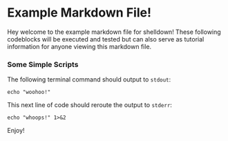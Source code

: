 <!--- shelldown script template, see github.com/andrewlunde/shelldown
#!/bin/bash

test00EchoStd() {
  echo "Running standard out test"
  RES=$(#shelldown[1][0])
  assertEquals "stdout not woohoo!" "woohoo!" "$RES" 
}

test01EchoErr() {
  echo "Running standard err test"
  RES=$((#shelldown[2][0]) 2>&1 > /dev/null)
  assertEquals "stderr not whoops!" "whoops!" "$RES"  
}

# load and run these tests with shunit2!
DIR="$( cd "$( dirname "${BASH_SOURCE[0]}" )" && pwd )" #get this files directory
. $DIR/shunit2
-->

# Example Markdown File!

Hey welcome to the example markdown file for shelldown!
These following codeblocks will be executed and tested
but can also serve as tutorial information for anyone viewing 
this markdown file.

### Some Simple Scripts

The following terminal command should output to `stdout`:

``` shelldown[1]
echo "woohoo!"
```

This next line of code should reroute the output to `stderr`:

``` shelldown[2]
echo "whoops!" 1>&2
```

Enjoy!
